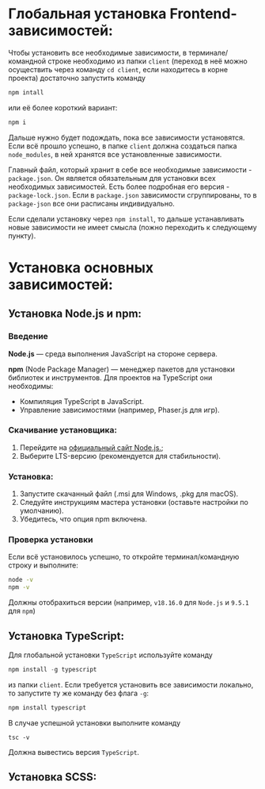 # Глобальная установка Frontend-зависимостей:

Чтобы установить все необходимые зависимости, в терминале/командной строке необходимо из папки `client` (переход в неё можно осуществить через команду `cd client`, если находитесь в корне проекта) достаточно запустить команду

```Node.js
npm intall
```

или её более короткий вариант:

```Node.js
npm i
```

Дальше нужно будет подождать, пока все зависимости установятся. Если всё прошло успешно, в папке `client` должна создаться папка `node_modules`, в ней хранятся все установленные зависимости.

Главный файл, который хранит в себе все необходимые зависимости - `package.json`. Он является обязательным для установки всех необходимых зависимостей. Есть более подробная его версия - `package-lock.json`. Если в `package.json` зависимости сгруппированы, то в `package-json` все они расписаны индивидуально.

Если сделали установку через `npm install`, то дальше устанавливать новые зависимости не имеет смысла (пожно переходить к следующему пункту).

# Установка основных зависимостей:

## Установка Node.js и npm:

### Введение

**Node.js** — среда выполнения JavaScript на стороне сервера.

**npm** (Node Package Manager) — менеджер пакетов для установки библиотек и инструментов.
Для проектов на TypeScript они необходимы:

- Компиляция TypeScript в JavaScript.
- Управление зависимостями (например, Phaser.js для игр).

### Скачивание установщика:

1. Перейдите на [официальный сайт Node.js.](https://nodejs.org/);
2. Выберите LTS-версию (рекомендуется для стабильности).

### Установка:

1. Запустите скачанный файл (.msi для Windows, .pkg для macOS).
2. Следуйте инструкциям мастера установки (оставьте настройки по умолчанию).
3. Убедитесь, что опция npm включена.

### Проверка установки

Если всё установилось успешно, то откройте терминал/командную строку и выполните:

```bash
node -v
npm -v
```

Должны отобрахиться версии (например, `v18.16.0` для `Node.js` и `9.5.1` для `npm`)

## Установка TypeScript:

Для глобальной установки `TypeScript` используйте команду

```javascript
npm install -g typescript
```

из папки `client`. Если требуется установить все зависимости локально, то запустите ту же команду без флага `-g`:

```javascript
npm install typescript
```

В случае успешной установки выполните команду

```
tsc -v
```
Должна вывестись версия `TypeScript`.

## Установка SCSS:




















